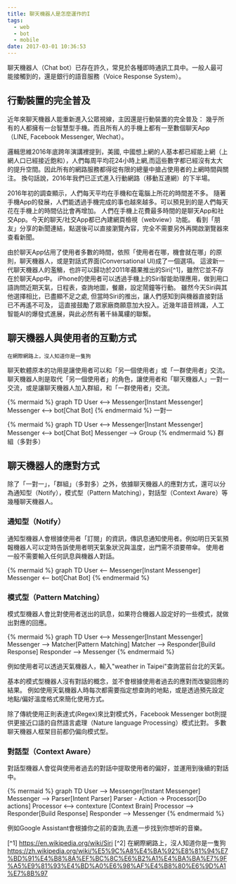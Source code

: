 ```yaml
---
title: 聊天機器人是怎麼運作的I
tags:
  - web
  - bot
  - mobile
date: 2017-03-01 10:36:53
---
```



聊天機器人（Chat bot）已存在許久，常見於各種即時通訊工具中。一般人最可能接觸到的，還是銀行的語音服務（Voice Response System）。

## 行動裝置的完全普及

近年來聊天機器人能重新進入公眾視線，主因還是行動裝置的完全普及：
幾乎所有的人都擁有一台智慧型手機。而且所有人的手機上都有一至數個聊天App（LINE, Facebook Messenger, Wechat）。

邏輯思維2016年底跨年演講裡提到，美國, 中國想上網的人基本都已經能上網（上網人口已經接近飽和），人們每周平均花24小時上網,而這些數字都已經沒有太大的提升空間。因此所有的網路服務都得從有限的總量中搶占使用者的上網時間與關注。
換句話說，2016年我們已正式進入行動網路（移動互連網）的下半場。

2016年初的調查顯示，人們每天平均在手機和在電腦上所花的時間差不多。
隨著手機App的發展，人們能透過手機完成的事也越來越多。可以預見到的是人們每天花在手機上的時間佔比會再增加。
人們在手機上花費最多時間的是聊天App和社交App。今天的聊天/社交App都已內建網頁檢視（webview）功能。
看到「朋友」分享的新聞連結，點選後可以直接瀏覽內容，完全不需要另外再開啟瀏覽器來查看新聞。

由於聊天App佔用了使用者多數的時間，依照「使用者在哪，機會就在哪」的原則，聊天機器人，或是對話式界面(Conversational UI)成了一個選項。
這波新一代聊天機器人的濫觴，也許可以歸功於2011年蘋果推出的Siri[^1]，雖然它並不存在於聊天App中。
iPhone的使用者可以透過手機上的Siri智能助理應用，做到用口語詢問近期天氣，日程表，查詢地圖，餐廳，設定鬧鐘等行動。
雖然今天Siri與其他選擇相比，已盡顯不足之處, 但當時Siri的推出，讓人們感知到與機器直接對話已不再遙不可及，
這直接鼓勵了眾家廠商願意加大投入。近幾年語音辨識，人工智能AI的爆發式進展，與此必然有著千絲萬縷的聯繫。

## 聊天機器人與使用者的互動方式

```
在網際網路上，沒人知道你是一隻狗
```

聊天軟體原本的功用是讓使用者可以和「另一個使用者」或「一群使用者」交流。聊天機器人則是取代「另一個使用者」的角色，讓使用者和「聊天機器人」一對一交流，或是讓聊天機器人加入群組，和「一群使用者」交流。

{% mermaid %}
graph TD
User <--> Messenger[Instant Messenger]
Messenger <--> bot[Chat Bot]
{% endmermaid %}
一對一

{% mermaid %}
graph TD
User <--> Messenger[Instant Messenger]
Messenger <--> bot[Chat Bot]
Messenger --> Group
{% endmermaid %}
群組（多對多）


## 聊天機器人的應對方式

除了「一對一」，「群組」（多對多）之外，依據聊天機器人的應對方式，還可以分為通知型（Notify），模式型（Pattern Matching），對話型（Context Aware）等幾種聊天機器人。

### 通知型（Notify）

通知型機器人會根據使用者「訂閱」的資訊，傳訊息通知使用者。例如明日天氣預報機器人可以定時告訴使用者明天氣象狀況與溫度，出門需不須要帶傘。
使用者一般不需要輸入任何訊息與機器人對話。

{% mermaid %}
graph TD
User <-- Messenger[Instant Messenger]
Messenger <-- bot[Chat Bot]
{% endmermaid %}

### 模式型（Pattern Matching）

模式型機器人會比對使用者送出的訊息，如果符合機器人設定好的一些模式，就做出對應的回應。

{% mermaid %}
graph TD
User <--> Messenger[Instant Messenger]
Messenger --> Matcher[Pattern Matching]
Matcher --> Responder[Build Response]
Responder --> Messenger
{% endmermaid %}

例如使用者可以透過天氣機器人，輸入"weather in Taipei"查詢當前台北的天氣。

基本的模式型機器人沒有對話的概念，並不會根據使用者過去的應對而改變回應的結果。
例如使用天氣機器人時每次都需要指定想查詢的地點，或是透過預先設定地點/偏好溫度格式來簡化使用方式。

除了傳統使用正則表達式(Regex)來比對模式外，Facebook Messenger bot則提供更接近口語的自然語言處理（Nature language Processing）模式比對。
多數聊天機器人框架目前都仍偏向模式型。

### 對話型（Context Aware）

對話型機器人會從與使用者過去的對話中提取使用者的偏好，並運用到後續的對話中。

{% mermaid %}
graph TD
User --> Messenger[Instant Messenger]
Messenger --> Parser[Intent Parser]
Parser - Action -> Processor[Do actions]
Processor <--> contexture [Context Brain]
Processor --> Responder[Build Response]
Responder --> Messenger
{% endmermaid %}

例如Google Assistant會根據你之前的查詢,去進一步找到你想听的音樂。


[^1] https://en.wikipedia.org/wiki/Siri
[^2] 在網際網路上，沒人知道你是一隻狗 https://zh.wikipedia.org/wiki/%E5%9C%A8%E4%BA%92%E8%81%94%E7%BD%91%E4%B8%8A%EF%BC%8C%E6%B2%A1%E4%BA%BA%E7%9F%A5%E9%81%93%E4%BD%A0%E6%98%AF%E4%B8%80%E6%9D%A1%E7%8B%97
